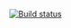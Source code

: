 [![Build status](https://ci.appveyor.com/api/projects/status/4dd1eytyl83kr3ub?svg=true)](https://ci.appveyor.com/project/ivalynx/ajs-homeworks-unit-testing-matchers)